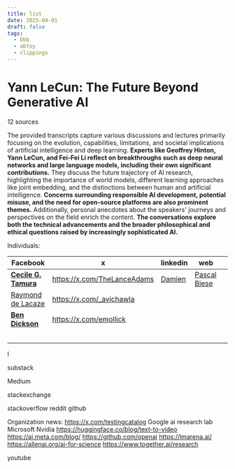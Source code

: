 ```yaml
---
title: list
date: 2025-04-01
draft: false
tags:
  - bbb
  - abtoy
  - clippings
---
```

# Yann LeCun: The Future Beyond Generative AI

12 sources

The provided transcripts capture various discussions and lectures primarily focusing on the evolution, capabilities, limitations, and societal implications of artificial intelligence and deep learning. **Experts like Geoffrey Hinton, Yann LeCun, and Fei-Fei Li reflect on breakthroughs such as deep neural networks and large language models, including their own significant contributions.** They discuss the future trajectory of AI research, highlighting the importance of world models, different learning approaches like joint embedding, and the distinctions between human and artificial intelligence. **Concerns surrounding responsible AI development, potential misuse, and the need for open-source platforms are also prominent themes.** Additionally, personal anecdotes about the speakers' journeys and perspectives on the field enrich the content. **The conversations explore both the technical advancements and the broader philosophical and ethical questions raised by increasingly sophisticated AI.**

Individuals:

| Facebook                                                                                                                                                                                                                                                                                       | x                           | linkedin                                                                    | web                                                                                                                                                                                                               |     |
| ---------------------------------------------------------------------------------------------------------------------------------------------------------------------------------------------------------------------------------------------------------------------------------------------- | --------------------------- | --------------------------------------------------------------------------- | ----------------------------------------------------------------------------------------------------------------------------------------------------------------------------------------------------------------- | --- |
| [**Cecile G. Tamura**](https://www.facebook.com/cecile.tamura?__cft__[0]=AZXepsAjisFj4-O-ydcaMszG0HpDtKrJuNXP0Ir7fY5zqkq8TEKAS5PhOu3xaw0vHts1LM_HSMTTlhz-3CTrHaYsPt5xofKe_dtEoRtzntjIh4Pf8yjMuDi-Ny3WO32l6kou2eEuX5aQJe1ZjVdGOZai9gSnG8qLCrgKPz3s-zw_LS3h3rXlynSrYIC5GEK_FI8&__tn__=-UC%2CP-R) | https://x.com/TheLanceAdams | [Damien](https://www.linkedin.com/in/damienbenveniste/recent-activity/all/) | [Pascal Biese](https://www.llmwatch.com/p/from-code-assistants-to-agents-introduction?fbclid=IwY2xjawJZ0j5leHRuA2FlbQIxMAABHWPmMzCtRXWTMbEGVvT7ssjvVk5twodBsZTc0xwVd1YvjMYdQU0AOLduSQ_aem_pQGz_52NVfPs1ucQ_Dgfew) |     |
| [Raymond de Lacaze](https://www.facebook.com/raymond.delacaze?__cft__[0]=AZXOKjUlr9tIQY6dBUojrEgBA_Fdm-hkwc_0_kpVPBUt4uhTh1-fsXK8l0o2rcIy4HK2Cpz7fmbOn1Q5ahzJZBTCaYmOZ1zBgChBVUAKh4yI3toi7RjbQmpRFVPBCny6FZg-RaHd8y7wnRuo2smp0RE_2_LKW0LBvlpQLzP9km6jPQ&__tn__=-UC*F)                          | https://x.com/_avichawla    |                                                                             |                                                                                                                                                                                                                   |     |
| [**Ben Dickson**](https://www.facebook.com/ben.dickson983?__cft__[0]=AZVFK0kiVec-5VS02HQuln2LSIThMmpp-1w5nYWlefiwtmSg38ms1O48pRgmQM-tX7AZgSwVYBM_f0fW7sWsCLTGY7riVDQdyt8aC_YwuVys309tYSEQwsElI2XCvohYvnvGS8X2d4qn8r4HdRnbul65Lj3Vp4xvD1OTsMMJcBzZqg&__tn__=-UC%2CP-R)                          | https://x.com/emollick      |                                                                             |                                                                                                                                                                                                                   |     |
|                                                                                                                                                                                                                                                                                                |                             |                                                                             |                                                                                                                                                                                                                   |     |
|                                                                                                                                                                                                                                                                                                |                             |                                                                             |                                                                                                                                                                                                                   |     |
|                                                                                                                                                                                                                                                                                                |                             |                                                                             |                                                                                                                                                                                                                   |     |
|                                                                                                                                                                                                                                                                                                |                             |                                                                             |                                                                                                                                                                                                                   |     |
|                                                                                                                                                                                                                                                                                                |                             |                                                                             |                                                                                                                                                                                                                   |     |
I 

substack

Medium

stackexchange

stackoverflow
reddit
github



Organization news:
https://x.com/testingcatalog
Google ai research lab
Microsoft
Nvidia
https://huggingface.co/blog/text-to-video
https://ai.meta.com/blog/
https://github.com/openai
https://lmarena.ai/
https://allenai.org/ai-for-science
https://www.together.ai/research


youtube